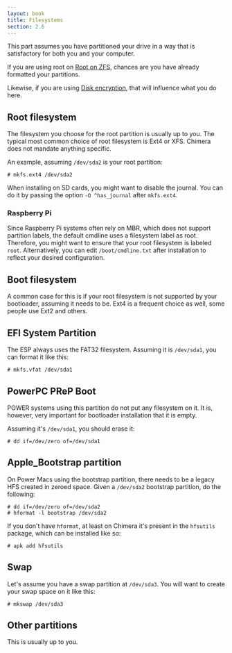 ```yaml
---
layout: book
title: Filesystems
section: 2.6
---
```


This part assumes you have partitioned your drive in a way that
is satisfactory for both you and your computer.

If you are using root on [Root on ZFS](/docs/installation/partitioning/zfs),
chances are you have already formatted your partitions.

Likewise, if you are using [Disk encryption](/docs/installation/partitioning/encrypted),
that will influence what you do here.

## Root filesystem

The filesystem you choose for the root partition is usually up to
you. The typical most common choice of root filesystem is Ext4 or
XFS. Chimera does not mandate anything specific.

An example, assuming `/dev/sda2` is your root partition:

```
# mkfs.ext4 /dev/sda2
```

When installing on SD cards, you might want to disable the journal.
You can do it by passing the option `-O ^has_journal` after `mkfs.ext4`.

### Raspberry Pi

Since Raspberry Pi systems often rely on MBR, which does not support
partition labels, the default cmdline uses a filesystem label as root.
Therefore, you might want to ensure that your root filesystem is
labeled `root`. Alternatively, you can edit `/boot/cmdline.txt` after
installation to reflect your desired configuration.

## Boot filesystem

A common case for this is if your root filesystem is not supported
by your bootloader, assuming it needs to be. Ext4 is a frequent
choice as well, some people use Ext2 and others.

## EFI System Partition

The ESP always uses the FAT32 filesystem. Assuming it is `/dev/sda1`,
you can format it like this:

```
# mkfs.vfat /dev/sda1
```

## PowerPC PReP Boot

POWER systems using this partition do not put any filesystem on it.
It is, however, very important for bootloader installation that it
is empty.

Assuming it's `/dev/sda1`, you should erase it:

```
# dd if=/dev/zero of=/dev/sda1
```

## Apple_Bootstrap partition

On Power Macs using the bootstrap partition, there needs to be a legacy
HFS created in zeroed space. Given a `/dev/sda2` bootstrap partition,
do the following:

```
# dd if=/dev/zero of=/dev/sda2
# hformat -l bootstrap /dev/sda2
```

If you don't have `hformat`, at least on Chimera it's present in the
`hfsutils` package, which can be installed like so:

```
# apk add hfsutils
```

## Swap

Let's assume you have a swap partition at `/dev/sda3`. You will
want to create your swap space on it like this:

```
# mkswap /dev/sda3
```

## Other partitions

This is usually up to you.
